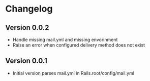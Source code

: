 # Changelog

## Version 0.0.2

* Handle missing mail.yml and missing envorinment
* Raise an error when configured delivery method does not exist

## Version 0.0.1

* Initial version parses mail.yml in Rails.root/config/mail.yml
